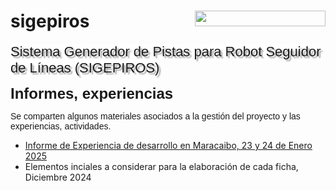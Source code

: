 # sigepiros <img src="https://lh7-rt.googleusercontent.com/docsz/AD_4nXf_4M2q_s9u47z9-EfZpbR4oDI5dHSPc4U2ksr0tKbEeM49-2ORD-WcGojh-NSrVvNqbHKwDhIsBhSzIM5FpIPD7A-xgFrw2pwXZ_y_xZlXczJCwRXs57myO7KKTjW2-CYtjtVV?key=wfIYDse3HDYUCiFSmAXxQTvT" width="209" height="25" style="float: right; ">
<p><span style="background-color: rgb(255, 255, 255); font-size: 22px; font-family: Arial, sans-serif; text-shadow: rgba(136, 136, 136, 0.8) 3px 3px 2px;">Sistema Generador de Pistas para Robot Seguidor de L&iacute;neas (SIGEPIROS)</span></p><span style="font-size: 24px; font-family: Arial, sans-serif;"><strong>Informes, experiencias</strong><strong>&nbsp;</strong></span></p>
<p><span style="font-size: 14px; font-family: Arial, sans-serif;">Se comparten algunos materiales asociados a la gestión del proyecto y las experiencias, actividades.</span></p>
<p><ul><li><a href="https://github.com/eduroboticave/sigepiros/blob/main/z_Informes/Informe%20de%20Experiencia%20de%20desarrollo%20en%20Maracaibo%2C%2023%20y%2024%20de%20Enero%202025" target="_blank">Informe de Experiencia de desarrollo en Maracaibo, 23 y 24 de Enero 2025</a></li><li>Elementos inciales a considerar para la elaboración de cada ficha, Diciembre 2024</li></ul></p>
